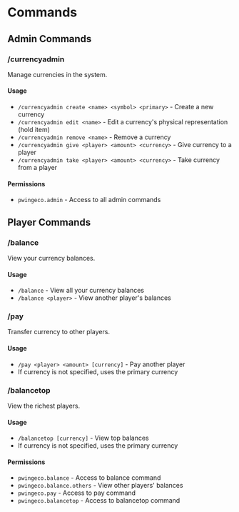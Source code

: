 
# Commands

## Admin Commands
### /currencyadmin
Manage currencies in the system.

#### Usage
- `/currencyadmin create <name> <symbol> <primary>` - Create a new currency
- `/currencyadmin edit <name>` - Edit a currency's physical representation (hold item)
- `/currencyadmin remove <name>` - Remove a currency
- `/currencyadmin give <player> <amount> <currency>` - Give currency to a player
- `/currencyadmin take <player> <amount> <currency>` - Take currency from a player

#### Permissions
- `pwingeco.admin` - Access to all admin commands

## Player Commands
### /balance
View your currency balances.

#### Usage
- `/balance` - View all your currency balances
- `/balance <player>` - View another player's balances

### /pay
Transfer currency to other players.

#### Usage
- `/pay <player> <amount> [currency]` - Pay another player
- If currency is not specified, uses the primary currency

### /balancetop
View the richest players.

#### Usage
- `/balancetop [currency]` - View top balances
- If currency is not specified, uses the primary currency

#### Permissions
- `pwingeco.balance` - Access to balance command
- `pwingeco.balance.others` - View other players' balances
- `pwingeco.pay` - Access to pay command
- `pwingeco.balancetop` - Access to balancetop command
